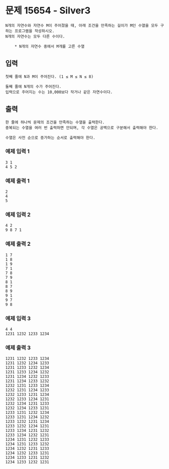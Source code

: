 # 문제 15654 - Silver3
    N개의 자연수와 자연수 M이 주어졌을 때, 아래 조건을 만족하는 길이가 M인 수열을 모두 구하는 프로그램을 작성하시오. 
    N개의 자연수는 모두 다른 수이다.

        * N개의 자연수 중에서 M개를 고른 수열

## 입력
    첫째 줄에 N과 M이 주어진다. (1 ≤ M ≤ N ≤ 8)
    
    둘째 줄에 N개의 수가 주어진다. 
    입력으로 주어지는 수는 10,000보다 작거나 같은 자연수이다.

## 출력
    한 줄에 하나씩 문제의 조건을 만족하는 수열을 출력한다. 
    중복되는 수열을 여러 번 출력하면 안되며, 각 수열은 공백으로 구분해서 출력해야 한다.
    
    수열은 사전 순으로 증가하는 순서로 출력해야 한다.

### 예제 입력 1
    3 1
    4 5 2
### 예제 출력 1
    2
    4
    5
### 예제 입력 2
    4 2
    9 8 7 1
### 예제 출력 2
    1 7
    1 8
    1 9
    7 1
    7 8
    7 9
    8 1
    8 7
    8 9
    9 1
    9 7
    9 8
### 예제 입력 3
    4 4
    1231 1232 1233 1234
### 예제 출력 3
    1231 1232 1233 1234
    1231 1232 1234 1233
    1231 1233 1232 1234
    1231 1233 1234 1232
    1231 1234 1232 1233
    1231 1234 1233 1232
    1232 1231 1233 1234
    1232 1231 1234 1233
    1232 1233 1231 1234
    1232 1233 1234 1231
    1232 1234 1231 1233
    1232 1234 1233 1231
    1233 1231 1232 1234
    1233 1231 1234 1232
    1233 1232 1231 1234
    1233 1232 1234 1231
    1233 1234 1231 1232
    1233 1234 1232 1231
    1234 1231 1232 1233
    1234 1231 1233 1232
    1234 1232 1231 1233
    1234 1232 1233 1231
    1234 1233 1231 1232
    1234 1233 1232 1231